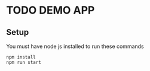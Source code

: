# TODO DEMO APP
## Setup
You must have node js installed to run these commands
```
npm install
npm run start
```
